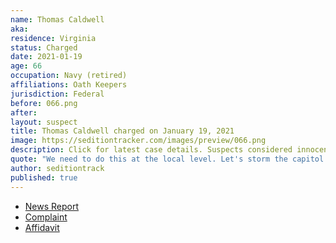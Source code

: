 ```yaml
---
name: Thomas Caldwell
aka:
residence: Virginia
status: Charged
date: 2021-01-19
age: 66
occupation: Navy (retired)
affiliations: Oath Keepers
jurisdiction: Federal
before: 066.png
after:
layout: suspect
title: Thomas Caldwell charged on January 19, 2021
image: https://seditiontracker.com/images/preview/066.png
description: Click for latest case details. Suspects considered innocent until proven guilty.
quote: "We need to do this at the local level. Let's storm the capitol in Ohio. Tell me when!"
author: seditiontrack
published: true
---
```


- [News Report](https://www.washingtonpost.com/local/legal-issues/conspiracy-oath-keeper-arrest-capitol-riot/2021/01/19/fb84877a-5a4f-11eb-8bcf-3877871c819d_story.html)
- [Complaint](https://www.justice.gov/opa/page/file/1356331/download)
- [Affidavit](https://www.justice.gov/opa/page/file/1356326/download)
